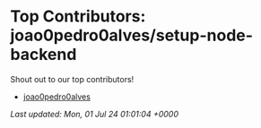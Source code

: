 # Top Contributors: joao0pedro0alves/setup-node-backend
Shout out to our top contributors!

- [joao0pedro0alves](https://github.com/joao0pedro0alves)


_Last updated: Mon, 01 Jul 24 01:01:04 +0000_